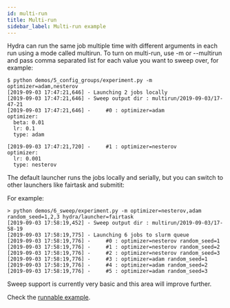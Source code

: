 ```yaml
---
id: multi-run
title: Multi-run
sidebar_label: Multi-run example
---
```


Hydra can run the same job multiple time with different arguments in each run using a mode called multirun.
To turn on multi-run, use -m or --multirun and pass comma separated list for each value you want
to sweep over, for example:
```text
$ python demos/5_config_groups/experiment.py -m optimizer=adam,nesterov
[2019-09-03 17:47:21,646] - Launching 2 jobs locally
[2019-09-03 17:47:21,646] - Sweep output dir : multirun/2019-09-03/17-47-21
[2019-09-03 17:47:21,646] -     #0 : optimizer=adam
optimizer:
  beta: 0.01
  lr: 0.1
  type: adam

[2019-09-03 17:47:21,720] -     #1 : optimizer=nesterov
optimizer:
  lr: 0.001
  type: nesterov
```

The default launcher runs the jobs locally and serially, but you can switch to other launchers like fairtask and submitit:

For example:
```text
> python demos/6_sweep/experiment.py -m optimizer=nesterov,adam random_seed=1,2,3 hydra/launcher=fairtask
[2019-09-03 17:58:19,452] - Sweep output dir : multirun/2019-09-03/17-58-19
[2019-09-03 17:58:19,775] - Launching 6 jobs to slurm queue
[2019-09-03 17:58:19,776] -     #0 : optimizer=nesterov random_seed=1
[2019-09-03 17:58:19,776] -     #1 : optimizer=nesterov random_seed=2
[2019-09-03 17:58:19,776] -     #2 : optimizer=nesterov random_seed=3
[2019-09-03 17:58:19,776] -     #3 : optimizer=adam random_seed=1
[2019-09-03 17:58:19,776] -     #4 : optimizer=adam random_seed=2
[2019-09-03 17:58:19,776] -     #5 : optimizer=adam random_seed=3
```

Sweep support is currently very basic and this area will improve further.

Check the [runnable example](https://github.com/facebookresearch/hydra/tree/master/demos/6_sweep).